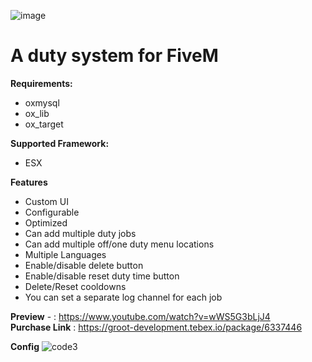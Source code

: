 ![image](https://github.com/MrGrootx/g-jobs-duty/assets/113226362/c2ab387f-4cc1-4f8a-bc5f-6a9c531cab32)

# A duty system for FiveM

**Requirements:**
- oxmysql
- ox_lib
- ox_target

**Supported Framework:**
- ESX

**Features**
- Custom UI
- Configurable
- Optimized
- Can add multiple duty jobs
- Can add multiple off/one duty menu locations
- Multiple Languages
- Enable/disable delete button
- Enable/disable reset duty time button
- Delete/Reset cooldowns
- You can set a separate log channel for each job

**Preview** - : <https://www.youtube.com/watch?v=wWS5G3bLjJ4> <br>
**Purchase Link** : https://groot-development.tebex.io/package/6337446

**Config** 
![code3](https://github.com/MrGrootx/g-jobs-duty/assets/113226362/06471c86-3e09-49a5-aefe-6790aaeb24f0)




